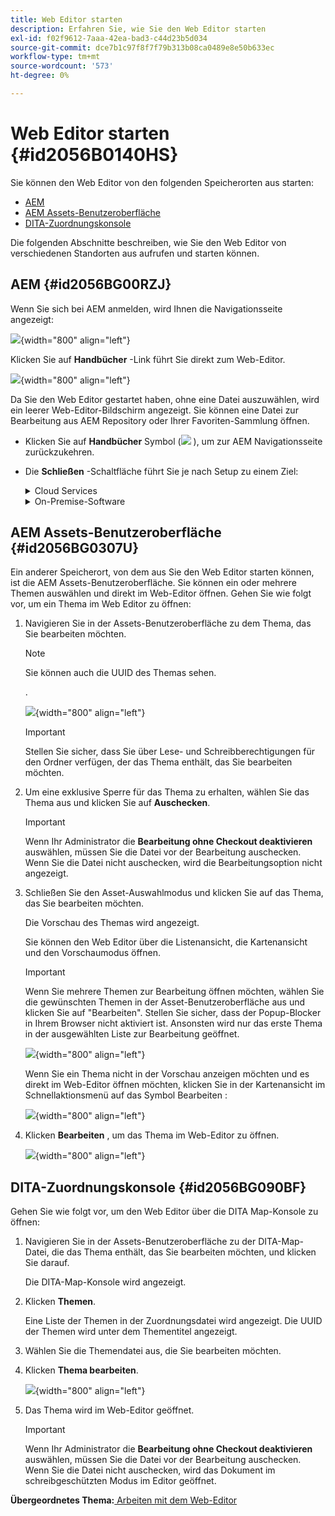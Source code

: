 ```yaml
---
title: Web Editor starten
description: Erfahren Sie, wie Sie den Web Editor starten
exl-id: f02f9612-7aaa-42ea-bad3-c44d23b5d034
source-git-commit: dce7b1c97f8f7f79b313b08ca0489e8e50b633ec
workflow-type: tm+mt
source-wordcount: '573'
ht-degree: 0%

---
```


# Web Editor starten {#id2056B0140HS}

Sie können den Web Editor von den folgenden Speicherorten aus starten:

- [AEM](#id2056BG00RZJ)
- [AEM Assets-Benutzeroberfläche](#id2056BG0307U)
- [DITA-Zuordnungskonsole](#id2056BG090BF)

Die folgenden Abschnitte beschreiben, wie Sie den Web Editor von verschiedenen Standorten aus aufrufen und starten können.

## AEM {#id2056BG00RZJ}

Wenn Sie sich bei AEM anmelden, wird Ihnen die Navigationsseite angezeigt:

![](images/web-editor-from-navigation-page.png){width="800" align="left"}

Klicken Sie auf **Handbücher** -Link führt Sie direkt zum Web-Editor.

![](images/web-editor-launch-page.png){width="800" align="left"}

Da Sie den Web Editor gestartet haben, ohne eine Datei auszuwählen, wird ein leerer Web-Editor-Bildschirm angezeigt. Sie können eine Datei zur Bearbeitung aus AEM Repository oder Ihrer Favoriten-Sammlung öffnen.

- Klicken Sie auf **Handbücher** Symbol (![](images/aem-guides-icon.png) ), um zur AEM Navigationsseite zurückzukehren.

- Die **Schließen** -Schaltfläche führt Sie je nach Setup zu einem Ziel:



   <details>

   <summary> Cloud Services </summary>

   Wenn Sie Cloud Services verwenden, klicken Sie auf die **Schließen** -Schaltfläche, um zur AEM Navigationsseite zurückzukehren.
   </details>

   <details>

   <summary> On-Premise-Software</summary>

   Wenn Sie AEM On-Premise-Software-Handbücher (4.2.1 und höher) verwenden, klicken Sie auf die Schaltfläche **Schließen** rechts klicken, um zu Ihrem aktuellen Dateipfad in der Assets-Benutzeroberfläche zurückzukehren.

   </details>

## AEM Assets-Benutzeroberfläche {#id2056BG0307U}

Ein anderer Speicherort, von dem aus Sie den Web Editor starten können, ist die AEM Assets-Benutzeroberfläche. Sie können ein oder mehrere Themen auswählen und direkt im Web-Editor öffnen. Gehen Sie wie folgt vor, um ein Thema im Web Editor zu öffnen:

1. Navigieren Sie in der Assets-Benutzeroberfläche zu dem Thema, das Sie bearbeiten möchten.

   >[!NOTE]
   >
   > Sie können auch die UUID des Themas sehen.

   .

   ![](images/assets_ui_with_uuid_cs.png){width="800" align="left"}

   >[!IMPORTANT]
   >
   > Stellen Sie sicher, dass Sie über Lese- und Schreibberechtigungen für den Ordner verfügen, der das Thema enthält, das Sie bearbeiten möchten.

1. Um eine exklusive Sperre für das Thema zu erhalten, wählen Sie das Thema aus und klicken Sie auf **Auschecken**.

   >[!IMPORTANT]
   >
   > Wenn Ihr Administrator die **Bearbeitung ohne Checkout deaktivieren** auswählen, müssen Sie die Datei vor der Bearbeitung auschecken. Wenn Sie die Datei nicht auschecken, wird die Bearbeitungsoption nicht angezeigt.

1. Schließen Sie den Asset-Auswahlmodus und klicken Sie auf das Thema, das Sie bearbeiten möchten.

   Die Vorschau des Themas wird angezeigt.

   Sie können den Web Editor über die Listenansicht, die Kartenansicht und den Vorschaumodus öffnen.

   >[!IMPORTANT]
   >
   > Wenn Sie mehrere Themen zur Bearbeitung öffnen möchten, wählen Sie die gewünschten Themen in der Asset-Benutzeroberfläche aus und klicken Sie auf &quot;Bearbeiten&quot;. Stellen Sie sicher, dass der Popup-Blocker in Ihrem Browser nicht aktiviert ist. Ansonsten wird nur das erste Thema in der ausgewählten Liste zur Bearbeitung geöffnet.

   ![](images/edit-from-preview_cs.png){width="800" align="left"}

   Wenn Sie ein Thema nicht in der Vorschau anzeigen möchten und es direkt im Web-Editor öffnen möchten, klicken Sie in der Kartenansicht im Schnellaktionsmenü auf das Symbol Bearbeiten :

   ![](images/edit-topic-from-quick-action_cs.png){width="800" align="left"}

1. Klicken **Bearbeiten** , um das Thema im Web-Editor zu öffnen.

   ![](images/edit-mode.png){width="800" align="left"}


## DITA-Zuordnungskonsole {#id2056BG090BF}

Gehen Sie wie folgt vor, um den Web Editor über die DITA Map-Konsole zu öffnen:

1. Navigieren Sie in der Assets-Benutzeroberfläche zu der DITA-Map-Datei, die das Thema enthält, das Sie bearbeiten möchten, und klicken Sie darauf.

   Die DITA-Map-Konsole wird angezeigt.

1. Klicken **Themen**.

   Eine Liste der Themen in der Zuordnungsdatei wird angezeigt. Die UUID der Themen wird unter dem Thementitel angezeigt.

1. Wählen Sie die Themendatei aus, die Sie bearbeiten möchten.

1. Klicken **Thema bearbeiten**.

   ![](images/edit-topics-map-console_cs.png){width="800" align="left"}

1. Das Thema wird im Web-Editor geöffnet.

   >[!IMPORTANT]
   >
   > Wenn Ihr Administrator die **Bearbeitung ohne Checkout deaktivieren** auswählen, müssen Sie die Datei vor der Bearbeitung auschecken. Wenn Sie die Datei nicht auschecken, wird das Dokument im schreibgeschützten Modus im Editor geöffnet.


**Übergeordnetes Thema:**[ Arbeiten mit dem Web-Editor](web-editor.md)
